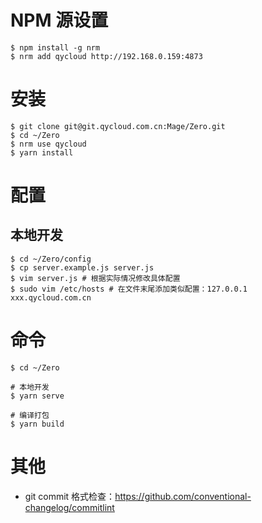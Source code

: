 # NPM 源设置

```shell
$ npm install -g nrm
$ nrm add qycloud http://192.168.0.159:4873
```

# 安装

```shell
$ git clone git@git.qycloud.com.cn:Mage/Zero.git
$ cd ~/Zero
$ nrm use qycloud
$ yarn install 
```

# 配置

## 本地开发

```shell
$ cd ~/Zero/config
$ cp server.example.js server.js
$ vim server.js # 根据实际情况修改具体配置
$ sudo vim /etc/hosts # 在文件末尾添加类似配置：127.0.0.1 xxx.qycloud.com.cn
```

# 命令

```shell
$ cd ~/Zero

# 本地开发
$ yarn serve

# 编译打包
$ yarn build
```

# 其他

* git commit 格式检查：https://github.com/conventional-changelog/commitlint